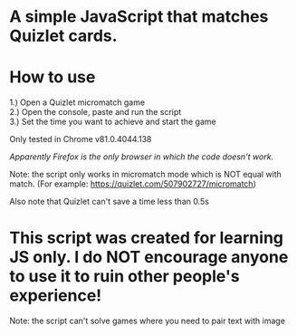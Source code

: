 # A simple JavaScript that matches Quizlet cards.

# How to use
1.) Open a Quizlet micromatch game <br>
2.) Open the console, paste and run the script <br>
3.) Set the time you want to achieve and start the game<br>

Only tested in Chrome v81.0.4044.138

*Apparently Firefox is the only browser in which the code doesn't work.*

Note: the script only works in micromatch mode which is NOT equal with match. (For example: https://quizlet.com/507902727/micromatch)

Also note that Quizlet can't save a time less than 0.5s

# This script was created for learning JS only. I do NOT encourage anyone to use it to ruin other people's experience!

Note: the script can't solve games where you need to pair text with image
